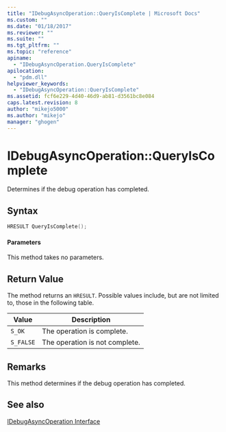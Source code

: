 ```yaml
---
title: "IDebugAsyncOperation::QueryIsComplete | Microsoft Docs"
ms.custom: ""
ms.date: "01/18/2017"
ms.reviewer: ""
ms.suite: ""
ms.tgt_pltfrm: ""
ms.topic: "reference"
apiname: 
  - "IDebugAsyncOperation.QueryIsComplete"
apilocation: 
  - "pdm.dll"
helpviewer_keywords: 
  - "IDebugAsyncOperation::QueryIsComplete"
ms.assetid: fcf6e229-4d40-46d9-ab81-d3561bc8e084
caps.latest.revision: 8
author: "mikejo5000"
ms.author: "mikejo"
manager: "ghogen"
---
```

# IDebugAsyncOperation::QueryIsComplete
Determines if the debug operation has completed.  
  
## Syntax  
  
```cpp
HRESULT QueryIsComplete();  
```  
  
#### Parameters  
 This method takes no parameters.  
  
## Return Value  
 The method returns an `HRESULT`. Possible values include, but are not limited to, those in the following table.  
  
|Value|Description|  
|-----------|-----------------|  
|`S_OK`|The operation is complete.|  
|`S_FALSE`|The operation is not complete.|  
  
## Remarks  
 This method determines if the debug operation has completed.  
  
## See also  
 [IDebugAsyncOperation Interface](../../winscript/reference/idebugasyncoperation-interface.md)